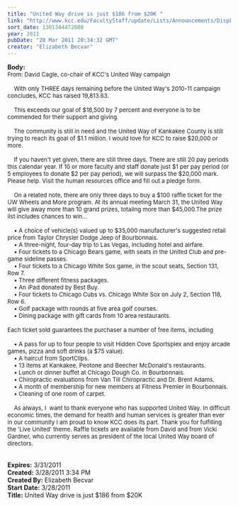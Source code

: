 ```yaml
---
title: "United Way drive is just $186 from $20K "
link: "http://www.kcc.edu/FacultyStaff/update/Lists/Announcements/DispForm.aspx?ID=190"
sort_date: 1301344472000
year: 2011
pubDate: "28 Mar 2011 20:34:32 GMT"
creator: "Elizabeth Becvar"
---
```


<div><b>Body:</b> <div class=ExternalClass8F1D8F6243D84F2392DCAC4854EAFF19><div><font size=2>From: David Cagle, co-chair of KCC's United Way campaign<br> <br>    With only THREE days remaining before the United Way's 2010-11 campaign concludes, KCC has raised 19,813.63. </font></div><font size=2>
<div><br>    This exceeds our goal of $18,500 by 7 percent and everyone is to be commended for their support and giving. </div>
<div><br>    The community is still in need and the United Way of Kankakee County is still trying to reach its goal of $1.1 million. I would love for KCC to raise $20,000 or more. </div>
<div><br>    If you haven't yet given, there are still three days. There are still 20 pay periods this calendar year. If 10 or more faculty and staff donate just $1 per pay period (or 5 employees to donate $2 per pay period), we will surpass the $20,000 mark. Please help. Visit the human resources office and fill out a pledge form.  </div>
<div><br>    On a related note, there are only three days to buy a $100 raffle ticket for the UW Wheels and More program. At its annual meeting March 31, the United Way will give away more than 10 grand prizes, totaling more than $45,000.The prize list includes chances to win...</div>
<div><br>    • A choice of vehicle(s) valued up to $35,000 manufacturer's suggested retail price from Taylor Chrysler Dodge Jeep of Bourbonnais.<br>    • A three-night, four-day trip to Las Vegas, including hotel and airfare.<br>    • Four tickets to a Chicago Bears game, with seats in the United Club and pre-game sideline passes.<br>    • Four tickets to a Chicago White Sox game, in the scout seats, Section 131, Row 7.<br>    • Three different fitness packages.<br>    • An iPad donated by Best Buy.<br>    • Four tickets to Chicago Cubs vs. Chicago White Sox on July 2, Section 118, Row 6.<br>    • Golf package with rounds at five area golf courses.<br>    • Dining package with gift cards from 10 area restaurants.</div>
<div><br>Each ticket sold guarantees the purchaser a number of free items, including </div>
<div><br>    • A pass for up to four people to visit Hidden Cove Sportsplex and enjoy arcade games, pizza and soft drinks (a $75 value). <br>    • A haircut from SportClips.<br>    • 13 items at Kankakee, Peotone and Beecher McDonald's restaurants.<br>    • Lunch or dinner buffet at Chicago Dough Co. in Bourbonnais.<br>    • Chiropractic evaluations from Van Till Chiropractic and Dr. Brent Adams.<br>    • A month of membership for new members at Fitness Premier in Bourbonnais.<br>    • Cleaning of one room of carpet.</div>
<div><br>    As always, I  want to thank everyone who has supported United Way. In difficult economic times, the demand for health and human services is greater than ever in our community I am proud to know KCC does its part. Thank you for fulfilling the 'Live United' theme. Raffle tickets are available from David and from Vicki Gardner, who currently serves as president of the local United Way board of directors. <br> <br>               </font></div></div></div>
<div><b>Expires:</b> 3/31/2011</div>
<div><b>Created:</b> 3/28/2011 3:34 PM</div>
<div><b>Created By:</b> Elizabeth Becvar</div>
<div><b>Start Date:</b> 3/28/2011</div>
<div><b>Title:</b> United Way drive is just $186 from $20K </div>
